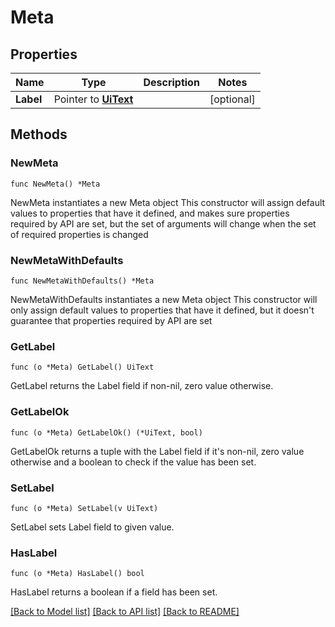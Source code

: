# Meta

## Properties

Name | Type | Description | Notes
------------ | ------------- | ------------- | -------------
**Label** | Pointer to [**UiText**](UiText.md) |  | [optional] 

## Methods

### NewMeta

`func NewMeta() *Meta`

NewMeta instantiates a new Meta object
This constructor will assign default values to properties that have it defined,
and makes sure properties required by API are set, but the set of arguments
will change when the set of required properties is changed

### NewMetaWithDefaults

`func NewMetaWithDefaults() *Meta`

NewMetaWithDefaults instantiates a new Meta object
This constructor will only assign default values to properties that have it defined,
but it doesn't guarantee that properties required by API are set

### GetLabel

`func (o *Meta) GetLabel() UiText`

GetLabel returns the Label field if non-nil, zero value otherwise.

### GetLabelOk

`func (o *Meta) GetLabelOk() (*UiText, bool)`

GetLabelOk returns a tuple with the Label field if it's non-nil, zero value otherwise
and a boolean to check if the value has been set.

### SetLabel

`func (o *Meta) SetLabel(v UiText)`

SetLabel sets Label field to given value.

### HasLabel

`func (o *Meta) HasLabel() bool`

HasLabel returns a boolean if a field has been set.


[[Back to Model list]](../README.md#documentation-for-models) [[Back to API list]](../README.md#documentation-for-api-endpoints) [[Back to README]](../README.md)


